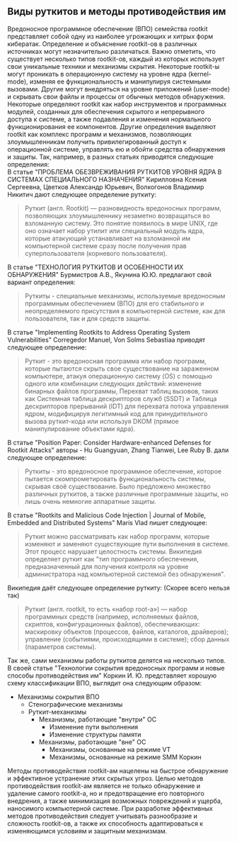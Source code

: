 ## Виды руткитов и методы противодействия им ##
Вредоносное программное обеспечение (ВПО) семейства rootkit представляет собой одну из наиболее 
угрожающих и хитрых форм кибератак. Определение и объяснение rootkit-ов в различных источниках могут незначительно
различаться. Важно отметить, что существует несколько типов rootkit-ов, каждый из которых использует свои уникальные 
техники и механизмы скрытия. Некоторые rootkit-ы могут проникать в операционную систему на уровне ядра (kernel-mode), 
изменяя ее функциональность и манипулируя системными вызовами. Другие могут внедряться на уровне приложений (user-mode)
и скрывать свои файлы и процессы от обычных методов обнаружения.  Некоторые определяют rootkit как набор инструментов и программных модулей, созданных для обеспечения 
скрытого и непрерывного доступа к системе, а также подавления и изменения нормального функционирования ее компонентов. 
Другие определения выделяют rootkit как комплекс программ и механизмов, позволяющих злоумышленникам получить 
привилегированный доступ к операционной системе, управлять ею и обойти средства обнаружения и защиты.
Так, например, в разных статьях приводятся следующие определения: </br>
В статье "ПРОБЛЕМА ОБЕЗВРЕЖИВАНИЯ РУТКИТОВ УРОВНЯ ЯДРА В СИСТЕМАХ СПЕЦИАЛЬНОГО НАЗНАЧЕНИЯ" Кирилловна Ксения Сергеевна,
Цветков Александр Юрьевич, Волкогонов Владимир Никитич дают следующее определение руткиту:
> Руткит (англ. Rootkit) — 
разновидность вредоносных программ, позволяющих злоумышленнику незаметно возвращаться во взломанную систему. 
Это понятие появилось в мире UNIX, где оно означает набор утилит или специальный модуль ядра, которые атакующий 
устанавливает на взломанной им компьютерной системе сразу после получения прав суперпользователя (корневого пользователя). </br>

В статье "ТЕХНОЛОГИЯ РУТКИТОВ И ОСОБЕННОСТИ ИХ ОБНАРУЖЕНИЯ" Бурмистров А.В., Якунина Ю.Ю. предлагают свой 
вариант определения:
> Руткиты - специальные механизмы, используемые вредоносным программным обеспечением (ВПО) для его стабильного и 
 неопределяемого присутствия в компьютерной системе, как для пользователя, так и для средств защиты.

В статье "Implementing Rootkits to Address Operating System Vulnerabilities" Corregedor Manuel, Von Solms Sebastiaa
приводят следующее определение:
>Руткит - это вредоносная программа или набор программ, которые пытаются скрыть свое существование на зараженном компьютере,
атакуя операционную систему (OS) с помощью одного или комбинации следующих действий: изменение бинарных файлов программы, 
Перехват таблиц вызовов, таких как Системная таблица дескрипторов служб (SSDT) и Таблица дескрипторов прерываний (IDT)
для перехвата потока управления ядром, модифицируя легитимный код для принудительного вызова руткит-кода
или используя DKOM (прямое манипулирование объектами ядра).

В статье "Position Paper: Consider Hardware-enhanced Defenses for Rootkit Attacks" авторы - Hu Guangyuan, Zhang Tianwei,
Lee Ruby B. дали следующее определение:
>Руткиты - это вредоносное программное обеспечение, которое пытается скомпрометировать функциональность системы, 
скрывая своё существование. Было предложено множество различных руткитов, а также различные программные защиты,
но лишь очень немногие аппаратные защиты.

В статье "Rootkits and Malicious Code Injection | Journal of Mobile, Embedded and Distributed Systems" Maris Vlad пишет следующее:
> Руткит можно рассматривать как набор программ, которые изменяют и заменяют существующие пути выполнения в системе.
> Этот процесс нарушает целостность системы. Википедия определяет руткит как "тип программного обеспечения,
> предназначенный для получения контроля на уровне администратора над компьютерной системой без обнаружения".

Википедия даёт следующее определение руткиту: (Скорее всего нельзя так)
>Руткит (англ. rootkit, то есть «набор root-а») — набор программных средств (например, исполняемых файлов, скриптов, конфигурационных файлов), обеспечивающих:
>маскировку объектов (процессов, файлов, каталогов, драйверов);
управление (событиями, происходящими в системе);
сбор данных (параметров системы).

Так же, сами механизмы работы руткитов делятся на несколько типов. 
В своей статье "Технологии сокрытия вредоносных программ и новые способы противодействия им" 
Коркин И. Ю. представляет хорошую схему классификации ВПО, выглядит она следующим образом:
- Механизмы сокрытия ВПО
  - Стенографические механизмы
  - Руткит-механизмы
    - Механизмы, работающие "внутри" ОС
      - Изменение пути выполнения
      - Изменение структуры памяти
    - Механизмы, работающие "вне" ОС
      - Механизмы, основанные на режиме VT
      - Механизмы, основанные на режиме SMM
Коркин 

Методы противодействия rootkit-ам нацелены на быстрое обнаружение и эффективное устранение этих скрытых угроз.
Целью методов противодействия rootkit-ам является не только обнаружение и удаление самого rootkit-а, но и предотвращение
его повторного внедрения, а также минимизация возможных повреждений и ущерба, наносимого компьютерной системе.
При разработке эффективных методов противодействия следует учитывать разнообразие и сложность rootkit-ов, 
а также их способность адаптироваться к изменяющимся условиям и защитным механизмам. </br>

